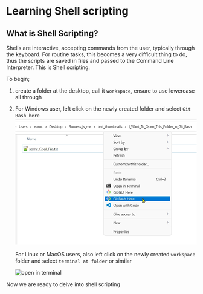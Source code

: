 # Learning Shell scripting

## What is Shell Scripting?

Shells are interactive, accepting commands from the user, typically through the
keyboard. For routine tasks, this becomes a very difficult thing to do, thus the
scripts are saved in files and passed to the Command Line Interpreter. This is
Shell scripting.

To begin;

1. create a folder at the desktop, call it `workspace`, ensure to use lowercase
   all through
2. For Windows user, left click on the newly created folder and select
   `Git Bash here`
   ![git bash in the new folder](../assets/git-bash-in-folder.jpg)

   For Linux or MacOS users, also left click on the newly created `workspace`
   folder and select `terminal at folder` or similar

   ![open in terminal](../assets/terminal-in-folder.png)

Now we are ready to delve into shell scripting
